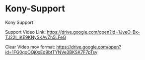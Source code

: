 # Kony-Support
Kony Support

Support Video Link:
https://drive.google.com/open?id=1JyeO-Bx-TJ22I_iKE9KNySKAvZh5LFeG

Clear Video mov format: 
https://drive.google.com/open?id=1FG0qoOQj0xEd9btTYNVe3BKSK7F7pTsy


